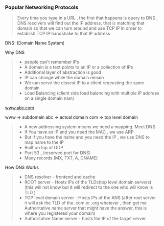 ### Popular Networking Protocols

> Every time you type in a URL , the first that happens is query to DNS , DNS resolvers will find out the IP address, that is matching that domain so that we can turn around and use TCP IP in order to establish TCP IP handshake to that IP address

DNS: (Domain Name System)

Why DNS 
> - people can't remember IPs
> - A domain is a text points to an IP or a collection of IPs
> - Additional layer of abstraction is good 
> - IP can change while the domain remain
> - We can serve the closest IP to a client reqeusting the same domain 
> - Load Balancing (client side load balancing with multiple IP address on a single domain nam)

www.abc.com

www => subdomain 
abc => actual domain
com => top level domain

> - A new addressing system means we need a mapping. Meet DNS 
> - If You have an IP and you need the MAC , we use ARP 
> - But if you have the name and you need the IP , we use DNS to map name to the IP
> - Built on top of UDP
> - Port 53 , (reserved port for DNS)
> - Many records (MX, TXT, A, CNAME)

How DNS Works 
> -  DNS resolver - frontend and cache 
> - ROOT server - Hosts IPs of the TLDs(top level domain servers) (this will not know but it will redirect to the one who will know is TLD )
> - TOP level domain server - Hosts IPs of the ANS (after root server it will ask the TLD of the .com or .org whatever , then get me Authoritative name server that might have the answer, this is where you registered your domain)
> - Authoritative Name server -  hosts the IP of the target server 

